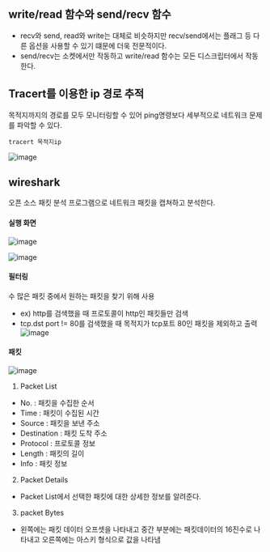 ## write/read 함수와 send/recv 함수
* recv와 send, read와 write는 대체로 비슷하지만 recv/send에서는 플래그 등 다른 옵션을 사용할 수 있기 떄문에 더욱 전문적이다.
* send/recv는 소켓에서만 작동하고 write/read 함수는 모든 디스크립터에서 작동한다.
## Tracert를 이용한 ip 경로 추적
목적지까지의 경로를 모두 모니터링할 수 있어 ping명령보다 세부적으로 네트워크 문제를 파악할 수 있다.

```
tracert 목적지ip
```
![image](https://user-images.githubusercontent.com/64197428/132463591-5f1e7204-ff8e-4b53-94d6-68e030b8d1a0.png)
## wireshark
오픈 소스 패킷 분석 프로그램으로 네트워크 패킷을 캡쳐하고 분석한다.
#### 실행 화면
![image](https://user-images.githubusercontent.com/64197428/132464822-3f88db3e-5943-4c31-8d98-957cbd197d7d.png)

![image](https://user-images.githubusercontent.com/64197428/132466522-403155c2-f376-4103-9330-baf1151238df.png)

#### 필터링
수 많은 패킷 중에서 원하는 패킷을 찾기 위해 사용

* ex) http를 검색했을 때 프로토콜이 http인 패킷들만 검색
*    tcp.dst port != 80를 검색했을 때 목적지가 tcp포트 80인 패킷을 제외하고 출력
![image](https://user-images.githubusercontent.com/64197428/132467922-a49624a6-82ec-494d-8fe2-cb7ece98f3a7.png)
#### 패킷
![image](https://user-images.githubusercontent.com/64197428/132470422-524582e5-17bf-472f-8e75-4c75c624b014.png)
1. Packet List
* No. : 패킷을 수집한 순서
* Time : 패킷이 수집된 시간
* Source : 패킷을 보낸 주소
* Destination : 패킷 도착 주소
* Protocol : 프로토콜 정보
* Length : 패킷의 길이
* Info : 패킷 정보
2. Packet Details
* Packet List에서 선택한 패킷에 대한 상세한 정보를 알려준다.
3. packet Bytes
* 왼쪽에는 패킷 데이터 오프셋을 나타내고 중간 부분에는 패킷데이터의 16진수로 나타내고 오른쪽에는 아스키 형식으로 값을 나타냄
